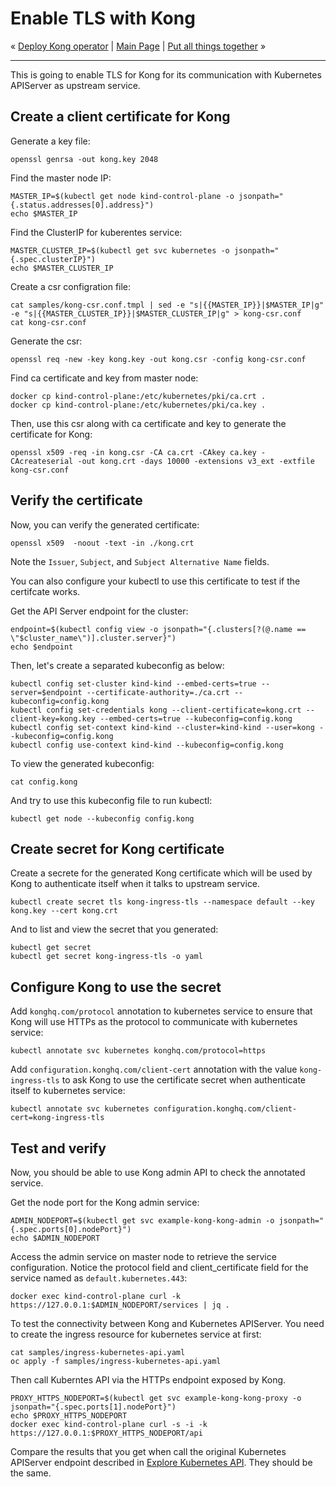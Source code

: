 # Enable TLS with Kong

« [Deploy Kong operator](06-deploy-kong-operator.md) | [Main Page](../../README.md) | [Put all things together](08-put-all-things-together.md) »

---

This is going to enable TLS for Kong for its communication with Kubernetes APIServer as upstream service.

## Create a client certificate for Kong

Generate a key file:

```shell
openssl genrsa -out kong.key 2048
```

Find the master node IP:

```shell
MASTER_IP=$(kubectl get node kind-control-plane -o jsonpath="{.status.addresses[0].address}")
echo $MASTER_IP
```

Find the ClusterIP for kuberentes service:

```shell
MASTER_CLUSTER_IP=$(kubectl get svc kubernetes -o jsonpath="{.spec.clusterIP}")
echo $MASTER_CLUSTER_IP
```

Create a csr configration file:

```shell
cat samples/kong-csr.conf.tmpl | sed -e "s|{{MASTER_IP}}|$MASTER_IP|g" -e "s|{{MASTER_CLUSTER_IP}}|$MASTER_CLUSTER_IP|g" > kong-csr.conf
cat kong-csr.conf
```

Generate the csr:

```shell
openssl req -new -key kong.key -out kong.csr -config kong-csr.conf
```

Find ca certificate and key from master node:

```shell
docker cp kind-control-plane:/etc/kubernetes/pki/ca.crt .
docker cp kind-control-plane:/etc/kubernetes/pki/ca.key .
```

Then, use this csr along with ca certificate and key to generate the certificate for Kong:

```shell
openssl x509 -req -in kong.csr -CA ca.crt -CAkey ca.key -CAcreateserial -out kong.crt -days 10000 -extensions v3_ext -extfile kong-csr.conf
```

## Verify the certificate

Now, you can verify the generated certificate:

```shell
openssl x509  -noout -text -in ./kong.crt
```

Note the `Issuer`, `Subject`, and `Subject Alternative Name` fields.

You can also configure your kubectl to use this certificate to test if the certifcate works.

Get the API Server endpoint for the cluster:
<!--
cluster_name="kind-kind"
var::set-required "Input the cluster name" "cluster_name"
-->
```shell
endpoint=$(kubectl config view -o jsonpath="{.clusters[?(@.name == \"$cluster_name\")].cluster.server}")
echo $endpoint
```

Then, let's create a separated kubeconfig as below:

```shell
kubectl config set-cluster kind-kind --embed-certs=true --server=$endpoint --certificate-authority=./ca.crt --kubeconfig=config.kong
kubectl config set-credentials kong --client-certificate=kong.crt --client-key=kong.key --embed-certs=true --kubeconfig=config.kong
kubectl config set-context kind-kind --cluster=kind-kind --user=kong --kubeconfig=config.kong
kubectl config use-context kind-kind --kubeconfig=config.kong
```

To view the generated kubeconfig:

```shell
cat config.kong
```

And try to use this kubeconfig file to run kubectl:

```shell
kubectl get node --kubeconfig config.kong
```

## Create secret for Kong certificate

Create a secrete for the generated Kong certificate which will be used by Kong to authenticate itself when it talks to upstream service.

```shell
kubectl create secret tls kong-ingress-tls --namespace default --key kong.key --cert kong.crt
```

And to list and view the secret that you generated:

```shell
kubectl get secret
kubectl get secret kong-ingress-tls -o yaml
```

## Configure Kong to use the secret

Add `konghq.com/protocol` annotation to kubernetes service to ensure that Kong will use HTTPs as the protocol to communicate with kubernetes service:

```shell
kubectl annotate svc kubernetes konghq.com/protocol=https
```

Add `configuration.konghq.com/client-cert` annotation with the value `kong-ingress-tls` to ask Kong to use the certificate secret when authenticate itself to kubernetes service:

```shell
kubectl annotate svc kubernetes configuration.konghq.com/client-cert=kong-ingress-tls
```

## Test and verify

Now, you should be able to use Kong admin API to check the annotated service.

Get the node port for the Kong admin service:

```shell
ADMIN_NODEPORT=$(kubectl get svc example-kong-kong-admin -o jsonpath="{.spec.ports[0].nodePort}")
echo $ADMIN_NODEPORT
```

Access the admin service on master node to retrieve the service configuration. Notice the protocol field and client_certificate field for the service named as `default.kubernetes.443`:

```shell
docker exec kind-control-plane curl -k https://127.0.0.1:$ADMIN_NODEPORT/services | jq .
```

To test the connectivity between Kong and Kubernetes APIServer. You need to create the ingress resource for kubernetes service at first:

```shell
cat samples/ingress-kubernetes-api.yaml
oc apply -f samples/ingress-kubernetes-api.yaml
```

Then call Kuberntes API via the HTTPs endpoint exposed by Kong.

```shell
PROXY_HTTPS_NODEPORT=$(kubectl get svc example-kong-kong-proxy -o jsonpath="{.spec.ports[1].nodePort}")
echo $PROXY_HTTPS_NODEPORT
docker exec kind-control-plane curl -s -i -k https://127.0.0.1:$PROXY_HTTPS_NODEPORT/api
```

Compare the results that you get when call the original Kubernetes APIServer endpoint described in [Explore Kubernetes API](explorer-k8s-api.md). They should be the same.
